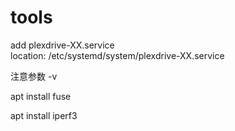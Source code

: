 # tools

add plexdrive-XX.service  
location: /etc/systemd/system/plexdrive-XX.service

注意参数 -v 

apt install fuse

apt install iperf3
